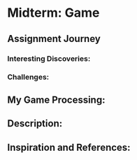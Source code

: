 # Midterm: Game

## Assignment Journey

### Interesting Discoveries:


### Challenges:


## My Game Processing:



## Description:


## Inspiration and References:
